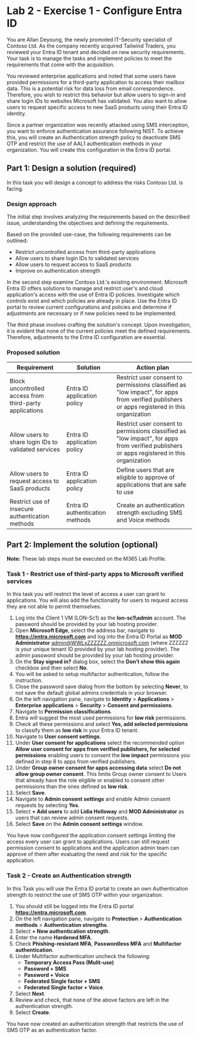 # Lab 2 - Exercise 1 - Configure Entra ID

You are Allan Deyoung, the newly promoted IT-Security specialist of Contoso Ltd. As the company recently acquired Tailwind Traders, you reviewed your Entra ID tenant and decided on new security requirements. Your task is to manage the tasks and implement policies to meet the requirements that come with the acquisition. 

You reviewed enterprise applications and noted that some users have provided permissions for a third-party application to access their mailbox data. This is a potential risk for data loss from email correspondence. Therefore, you wish to restrict this behavior but allow users to sign-in and share login IDs to websites Microsoft has validated. You also want to allow users to request specific access to new SaaS products using their Entra ID identity. 

Since a partner organization was recently attacked using SMS interception, you want to enforce authentication assurance following NIST. To achieve this, you will create an Authentication strength policy to deactivate SMS OTP and restrict the use of AAL1 authentication methods in your organization. You will create this configuration in the Entra ID portal.

## Part 1: Design a solution (required)

In this task you will design a concept to address the risks Contoso Ltd. is facing.

### Design approach

The initial step involves analyzing the requirements based on the described issue, understanding the objectives and defining the requirements.

Based on the provided use-case, the following requirements can be outlined:

- Restrict uncontrolled access from third-party applications
- Allow users to share login IDs to validated services
- Allow users to request access to SaaS products
- Improve on authentication strength

In the second step examine Contoso Ltd.'s existing environment. Microsoft Entra ID offers solutions to manage and restrict user's and cloud application's access with the use of Entra ID policies. Investigate which controls exist and which policies are already in place. Use the Entra ID portal to review current configurations and policies and determine if adjustments are necessary or if new policies need to be implemented.

The third phase involves crafting the solution's concept. Upon investigation, it is evident that none of the current policies meet the defined requirements. Therefore, adjustments to the Entra ID configuration are essential. 

### Proposed solution

|Requirement|Solution|Action plan|
|----|----|----|
|Block uncontrolled access from third-party applications|Entra ID application policy|Restrict user consent to permissions classified as "low impact", for apps from verified publishers or apps registered in this organization|
|Allow users to share login IDs to validated services|Entra ID application policy|Restrict user consent to permissions classified as "low impact", for apps from verified publishers or apps registered in this organization|
|Allow users to request access to SaaS products|Entra ID application policy|Define users that are eligible to approve of applications that are safe to use|
|Restrict use of insecure authentication methods|Entra ID authentication methods|Create an authentication strength excluding SMS and Voice methods|

## Part 2: Implement the solution (optional)

**Note:** These lab steps must be executed on the M365 Lab Profile.

### Task 1 - Restrict use of third-party apps to Microsoft verified services

In this task you will restrict the level of access a user can grant to applications. You will also add the functionality for users to request access they are not able to permit themselves. 

1. Log into the Client 1 VM (LON-Sc1) as the **lon-sc1\admin** account. The password should be provided by your lab hosting provider.
2. Open **Microsoft Edge**, select the address bar, navigate to **https://entra.microsoft.com** and log into the Entra ID Portal as **MOD Administrator** admin@WWLxZZZZZZ.onmicrosoft.com (where ZZZZZZ is your unique tenant ID provided by your lab hosting provider). The admin password should be provided by your lab hosting provider.
3. On the **Stay signed in?** dialog box, select the **Don’t show this again** checkbox and then select **No**.
4. You will be asked to setup multifactor authentication, follow the instruction.
5. Close the password save dialog from the bottom by selecting **Never**, to not save the default global admins credentials in your browser.
6. On the left navigation pane, navigate to **Identity** > **Applications** > **Enterprise applications** > **Security** > **Consent and permissions**.
7. Navigate to **Permission classifications**.
8. Entra will suggest the most used permissions for **low risk** permissions.
9. Check all these permissions and select **Yes, add selected permissions** to classify them as **low risk** in your Entra ID tenant.
10. Navigate to **User consent settings**.
11. Under **User consent for applications** select the recommended option **Allow user consent for apps from verified publishers, for selected permissions** enabling users to consent the **low impact** permissions you defined in step 8 to apps from verified publishers.
12. Under **Group owner consent for apps accessing data** select **Do not allow group owner consent**. This limits Group owner consent to Users that already have the role eligible or enabled to consent other permissions than the ones defined as **low risk**.
13. Select **Save**.
14. Navigate to **Admin consent settings** and enable Admin consent requests by selecting **Yes**.
15. Select **+ Add users** to add **Lidia Holloway** and **MOD Administrator** as users that can review admin consent requests.
16. Select **Save** on the **Admin consent settings** window.

You have now configured the application consent settings limiting the access every user can grant to applications. Users can still request permission consent to applications and the application admin team can approve of them after evaluating the need and risk for the specific application. 

### Task 2 - Create an Authentication strength

In this Task you will use the Entra ID portal to create an own Authentication strength to restrict the use of SMS OTP within your organization. 

1. You should still be logged into the Entra ID portal **https://entra.microsoft.com**.
2. On the left navigation pane, navigate to **Protection** > **Authentication methods** > **Authentication strengths**.
3. Select **+ New authentication strength**.
4. Enter the name **Hardened MFA**.
5. Check **Phishing-resistant MFA**, **Passwordless MFA** and **Multifactor authentication**.
6. Under Multifactor authentication uncheck the following:
   - **Temporary Access Pass (Mulit-use)**
   - **Password + SMS**
   - **Password + Voice**
   - **Federated Single factor + SMS**
   - **Federated Single factor + Voice**.
7. Select **Next**.
8. Review and check, that none of the above factors are left in the authentication strength.
9.  Select **Create**.

You have now created an authentication strength that restricts the use of SMS OTP as an authentication factor.
